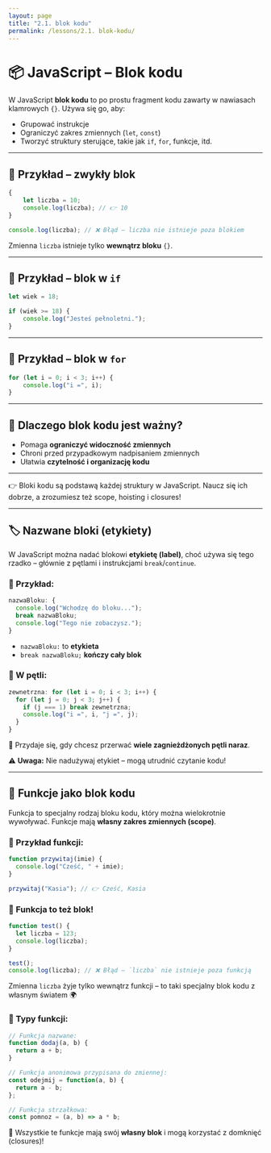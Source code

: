 ```yaml
---
layout: page
title: "2.1. blok kodu"
permalink: /lessons/2.1. blok-kodu/
---
```


# 📦 JavaScript – Blok kodu

W JavaScript **blok kodu** to po prostu fragment kodu zawarty w nawiasach klamrowych `{}`. Używa się go, aby:

- Grupować instrukcje
- Ograniczyć zakres zmiennych (`let`, `const`)
- Tworzyć struktury sterujące, takie jak `if`, `for`, funkcje, itd.

---

## 🧱 Przykład – zwykły blok

```js
{
    let liczba = 10;
    console.log(liczba); // 👉 10
}

console.log(liczba); // ❌ Błąd – liczba nie istnieje poza blokiem
```

Zmienna `liczba` istnieje tylko **wewnątrz bloku** `{}`.

---

## 🧪 Przykład – blok w `if`

```js
let wiek = 18;

if (wiek >= 18) {
    console.log("Jesteś pełnoletni.");
}
```

---

## 🔁 Przykład – blok w `for`

```js
for (let i = 0; i < 3; i++) {
    console.log("i =", i);
}
```

---

## 📌 Dlaczego blok kodu jest ważny?

- Pomaga **ograniczyć widoczność zmiennych**
- Chroni przed przypadkowym nadpisaniem zmiennych
- Ułatwia **czytelność i organizację kodu**

---

👉 Bloki kodu są podstawą każdej struktury w JavaScript. Naucz się ich dobrze, a zrozumiesz też scope, hoisting i closures!


---

## 🏷️ Nazwane bloki (etykiety)

W JavaScript można nadać blokowi **etykietę (label)**, choć używa się tego rzadko – głównie z pętlami i instrukcjami `break`/`continue`.

### 📄 Przykład:

```js
nazwaBloku: {
  console.log("Wchodzę do bloku...");
  break nazwaBloku;
  console.log("Tego nie zobaczysz.");
}
```

- `nazwaBloku:` to **etykieta**
- `break nazwaBloku;` **kończy cały blok**

### 🔁 W pętli:

```js
zewnetrzna: for (let i = 0; i < 3; i++) {
  for (let j = 0; j < 3; j++) {
    if (j === 1) break zewnetrzna;
    console.log("i =", i, "j =", j);
  }
}
```

📌 Przydaje się, gdy chcesz przerwać **wiele zagnieżdżonych pętli naraz**.

⚠️ **Uwaga:** Nie nadużywaj etykiet – mogą utrudnić czytanie kodu!


---

## 🧩 Funkcje jako blok kodu

Funkcja to specjalny rodzaj bloku kodu, który można wielokrotnie wywoływać. Funkcje mają **własny zakres zmiennych (scope)**.

### 📄 Przykład funkcji:

```js
function przywitaj(imie) {
  console.log("Cześć, " + imie);
}

przywitaj("Kasia"); // 👉 Cześć, Kasia
```

### 🧱 Funkcja to też blok!

```js
function test() {
  let liczba = 123;
  console.log(liczba);
}

test();
console.log(liczba); // ❌ Błąd – `liczba` nie istnieje poza funkcją
```

Zmienna `liczba` żyje tylko wewnątrz funkcji – to taki specjalny blok kodu z własnym światem 🌍

### 🧠 Typy funkcji:

```js
// Funkcja nazwane:
function dodaj(a, b) {
  return a + b;
}

// Funkcja anonimowa przypisana do zmiennej:
const odejmij = function(a, b) {
  return a - b;
};

// Funkcja strzałkowa:
const pomnoz = (a, b) => a * b;
```

📌 Wszystkie te funkcje mają swój **własny blok** i mogą korzystać z domknięć (closures)!

